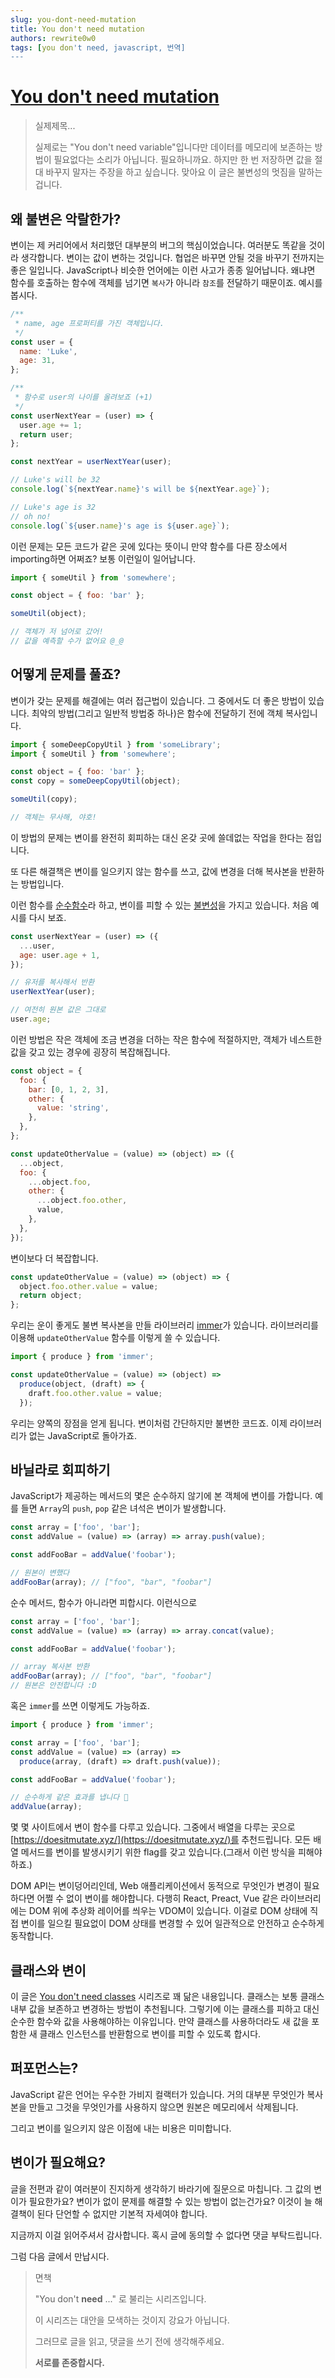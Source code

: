 ```yaml
---
slug: you-dont-need-mutation
title: You don't need mutation
authors: rewrite0w0
tags: [you don't need, javascript, 번역]
---
```


# [You don't need mutation](https://dev.to/vangware/you-don-t-need-variables-2gk3)

> 실제제목...
>
> 실제로는 "You don't need variable"입니다만 데이터를 메모리에 보존하는 방법이 필요없다는 소리가 아닙니다. 필요하니까요. 하지만 한 번 저장하면 값을 절대 바꾸지 말자는 주장을 하고 싶습니다. 맞아요 이 글은 불변성의 멋짐을 말하는겁니다.

## 왜 불변은 악랄한가?

변이는 제 커리어에서 처리했던 대부분의 버그의 핵심이었습니다. 여러분도 똑같을 것이라 생각합니다.
변이는 값이 변하는 것입니다. 협업은 바꾸면 안될 것을 바꾸기 전까지는 좋은 일입니다.
JavaScript나 비슷한 언어에는 이런 사고가 종종 일어납니다. 왜냐면 함수를 호출하는 함수에 객체를 넘기면 `복사`가 아니라 `참조`를 전달하기 때문이죠. 예시를 봅시다.

```js
/**
 * name, age 프로퍼티를 가진 객체입니다.
 */
const user = {
  name: 'Luke',
  age: 31,
};

/**
 * 함수로 user의 나이를 올려보죠 (+1)
 */
const userNextYear = (user) => {
  user.age += 1;
  return user;
};

const nextYear = userNextYear(user);

// Luke's will be 32
console.log(`${nextYear.name}'s will be ${nextYear.age}`);

// Luke's age is 32
// oh no!
console.log(`${user.name}'s age is ${user.age}`);
```

이런 문제는 모든 코드가 같은 곳에 있다는 뜻이니 만약 함수를 다른 장소에서 importing하면 어쩌죠? 보통 이런일이 일어납니다.

```js
import { someUtil } from 'somewhere';

const object = { foo: 'bar' };

someUtil(object);

// 객체가 저 넘어로 갔어!
// 값을 예측할 수가 없어요 @_@
```

## 어떻게 문제를 풀죠?

변이가 갖는 문제를 해결에는 여러 접근법이 있습니다. 그 중에서도 더 좋은 방법이 있습니다. 최악의 방법(그리고 일반적 방법중 하나)은 함수에 전달하기 전에 객체 복사입니다.

```js
import { someDeepCopyUtil } from 'someLibrary';
import { someUtil } from 'somewhere';

const object = { foo: 'bar' };
const copy = someDeepCopyUtil(object);

someUtil(copy);

// 객체는 무사해, 야호!
```

이 방법의 문제는 변이를 완전히 회피하는 대신 온갖 곳에 쓸데없는 작업을 한다는 점입니다.

또 다른 해결책은 변이를 일으키지 않는 함수를 쓰고, 값에 변경을 더해 복사본을 반환하는 방법입니다.

이런 함수를 [순수함수](https://en.wikipedia.org/wiki/Pure_function)라 하고, 변이를 피할 수 있는 [불변성](https://en.wikipedia.org/wiki/Immutable_object)을 가지고 있습니다. 처음 예시를 다시 보죠.

```js
const userNextYear = (user) => ({
  ...user,
  age: user.age + 1,
});

// 유저를 복사해서 반환
userNextYear(user);

// 여전히 원본 값은 그대로
user.age;
```

이런 방법은 작은 객체에 조금 변경을 더하는 작은 함수에 적절하지만, 객체가 네스트한 값을 갖고 있는 경우에 굉장히 복잡해집니다.

```js
const object = {
  foo: {
    bar: [0, 1, 2, 3],
    other: {
      value: 'string',
    },
  },
};

const updateOtherValue = (value) => (object) => ({
  ...object,
  foo: {
    ...object.foo,
    other: {
      ...object.foo.other,
      value,
    },
  },
});
```

변이보다 더 복잡합니다.

```js
const updateOtherValue = (value) => (object) => {
  object.foo.other.value = value;
  return object;
};
```

우리는 운이 좋게도 불변 복사본을 만들 라이브러리 [immer](https://immerjs.github.io/immer/)가 있습니다.
라이브러리를 이용해 `updateOtherValue` 함수를 이렇게 쓸 수 있습니다.

```js
import { produce } from 'immer';

const updateOtherValue = (value) => (object) =>
  produce(object, (draft) => {
    draft.foo.other.value = value;
  });
```

우리는 양쪽의 장점을 얻게 됩니다.
변이처럼 간단하지만 불변한 코드죠. 이제 라이브러리가 없는 JavaScript로 돌아가죠.

## 바닐라로 회피하기

JavaScript가 제공하는 메서드의 몇은 순수하지 않기에 본 객체에 변이를 가합니다. 예를 들면 `Array`의 `push`, `pop` 같은 녀석은 변이가 발생합니다.

```js
const array = ['foo', 'bar'];
const addValue = (value) => (array) => array.push(value);

const addFooBar = addValue('foobar');

// 원본이 변했다
addFooBar(array); // ["foo", "bar", "foobar"]
```

순수 메서드, 함수가 아니라면 피합시다. 이런식으로

```js
const array = ['foo', 'bar'];
const addValue = (value) => (array) => array.concat(value);

const addFooBar = addValue('foobar');

// array 복사본 반환
addFooBar(array); // ["foo", "bar", "foobar"]
// 원본은 안전합니다 :D
```

혹은 `immer`를 쓰면 이렇게도 가능하죠.

```js
import { produce } from 'immer';

const array = ['foo', 'bar'];
const addValue = (value) => (array) =>
  produce(array, (draft) => draft.push(value));

const addFooBar = addValue('foobar');

// 순수하게 같은 효과를 냅니다 🎉
addValue(array);
```

몇 몇 사이트에서 변이 함수를 다루고 있습니다. 그중에서 배열을 다루는 곳으로 [https://doesitmutate.xyz/](https://doesitmutate.xyz/)를 추천드립니다.
모든 배열 메서드를 변이를 발생시키기 위한 flag를 갖고 있습니다.(그래서 이런 방식을 피해야하죠.)

DOM API는 변이덩어리인데, Web 애플리케이션에서 동적으로 무엇인가 변경이 필요하다면 어쩔 수 없이 변이를 해야합니다. 다행히 React, Preact, Vue 같은 라이브러리에는 DOM 위에 추상화 레이어를 씌우는 VDOM이 있습니다. 이걸로 DOM 상태에 직접 변이를 일으킬 필요없이 DOM 상태를 변경할 수 있어 일관적으로 안전하고 순수하게 동작합니다.

## 클래스와 변이

이 글은 [You don't need classes](./2022-03-26-you-dont-need-classes.md) 시리즈로 꽤 닮은 내용입니다. 클래스는 보통 클래스 내부 값을 보존하고 변경하는 방법이 추천됩니다. 그렇기에 이는 클래스를 피하고 대신 순수한 함수와 값을 사용해야하는 이유입니다.
만약 클래스를 사용하더라도 새 값을 포함한 새 클래스 인스턴스를 반환함으로 변이를 피할 수 있도록 합시다.

## 퍼포먼스는?

JavaScript 같은 언어는 우수한 가비지 컬랙터가 있습니다. 거의 대부분 무엇인가 복사본을 만들고 그것을 무엇인가를 사용하지 않으면 원본은 메모리에서 삭제됩니다.

그리고 변이를 일으키지 않은 이점에 내는 비용은 미미합니다.

## 변이가 필요해요?

글을 전편과 같이 여러분이 진지하게 생각하기 바라기에 질문으로 마칩니다.
그 값의 변이가 필요한가요?
변이가 없이 문제를 해결할 수 있는 방법이 없는건가요?
이것이 늘 해결책이 된다 단언할 수 없지만 기본적 자세여야 합니다.

지금까지 이걸 읽어주셔서 감사합니다. 혹시 글에 동의할 수 없다면 댓글 부탁드립니다.

그럼 다음 글에서 만납시다.

> 면책
>
> "You don't **need** ..." 로 불리는 시리즈입니다.
>
> 이 시리즈는 대안을 모색하는 것이지 강요가 아닙니다.
>
> 그러므로 글을 읽고, 댓글을 쓰기 전에 생각해주세요.
>
> **서로를 존중합시다.**
